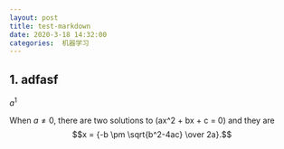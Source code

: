```yaml
---
layout: post
title: test-markdown
date: 2020-3-18 14:32:00
categories:  机器学习
---
```


<script type="text/javascript" src="https://cdn.mathjax.org/mathjax/latest/MathJax.js?config=default"></script>

## 1. adfasf
$a^1$

When $a \ne 0$, there are two solutions to \(ax^2 + bx + c = 0\) and they are
$$x = {-b \pm \sqrt{b^2-4ac} \over 2a}.$$